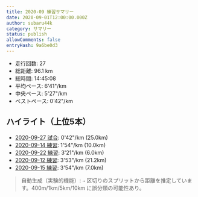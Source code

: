 ```yaml
---
title: 2020-09 練習サマリー
date: 2020-09-01T12:00:00.000Z
author: subaru44k
category: サマリー
status: publish
allowComments: false
entryHash: 9a6be0d3
---
```

- 走行回数: 27
- 総距離: 96.1 km
- 総時間: 14:45:08
- 平均ペース: 6'41"/km
- 中央ペース: 5'27"/km
- ベストペース: 0'42"/km

## ハイライト（上位5本）
- [2020-09-27 試合](/2020-09-27-44401c0734f8051f790045829d32d273/): 0'42"/km (25.0km)
- [2020-09-14 練習](/2020-09-14-34984c6c1aca2a34513e330096166d5b/): 1'54"/km (10.0km)
- [2020-09-22 練習](/2020-09-22-ebd5ab7f55ca51ae438124752100df05/): 3'21"/km (6.0km)
- [2020-09-12 練習](/2020-09-12-4e92b4880ede347cb4615dea5f8b9740/): 3'53"/km (21.2km)
- [2020-09-15 練習](/2020-09-15-2472113adcd41e6473fd833d4bcfeded/): 3'54"/km (7.0km)

> 自動生成（実験的機能）: `→` 区切りのスプリットから距離を推定しています。400m/1km/5km/10km に誤分類の可能性あり。
